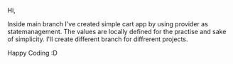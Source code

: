 Hi,


Inside main branch I've created simple cart app by using provider as statemanagement. The values are locally defined for the practise and sake of simplicity.
I'll create different branch for diffrerent projects.



Happy Coding :D
